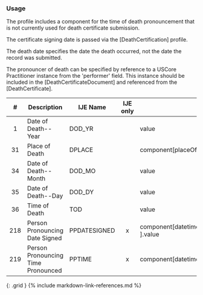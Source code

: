 ### Usage
The profile includes a component for the time of death pronouncement that is not currently used for death certificate submission.

  The certificate signing date is passed via the [DeathCertification] profile.

  The death date specifies the date the death occurred, not the date the record was submitted.

  The pronouncer of death can be specified by reference to a USCore Practitioner instance from the 'performer' field.   This instance should be included in the [DeathCertificateDocument] and referenced from the [DeathCertificate].

| **#** |  **Description**   |  **IJE Name**   | IJE only |  **Field**  |  **Type**  | **Value Set**  |
| :---------: | ------------- | ------------ | :----------: |---------- | -------- | -------- |
| 1 | Date of Death--Year | DOD_YR| |value | dateTime | Required for processing | 
| 31 | Place of Death | DPLACE| |component[placeOfDeath].value | codeable | [PlaceOfDeathVS] | 
| 34 | Date of Death--Month | DOD_MO| |value | dateTime | See [PartialDatesAndTimes] | 
| 35 | Date of Death--Day | DOD_DY| |value | dateTime | See [PartialDatesAndTimes] | 
| 36 | Time of Death | TOD| |value | dateTime | See [PartialDatesAndTimes] | 
| 218 | Person Pronouncing Date Signed | PPDATESIGNED| x|component[datetimePronouncedDead	].value | dateTime | - | 
| 219 | Person Pronouncing Time Pronounced | PPTIME| x|component[datetimePronouncedDead].value | dateTime | - | 
{: .grid }
{% include markdown-link-references.md %}
